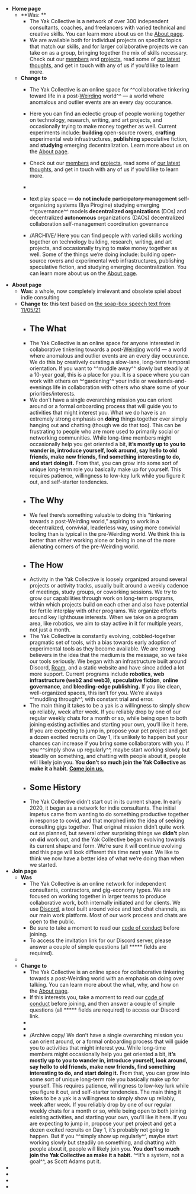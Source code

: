 - **Home page**
    - **Was: **
        - The Yak Collective is a network of over 300 independent consultants, coaches, and freelancers with varied technical and creative skills. You can learn more about us on the [About page](https://www.yakcollective.org/about/).
        - We are available both for individual projects on specific topics that match our skills, and for larger collaborative projects we can take on as a group, bringing together the mix of skills necessary. Check out our [members](https://www.yakcollective.org/members/) and [projects](https://www.yakcollective.org/projects/), read some of [our latest thoughts](https://www.yakcollective.org/writings/), and get in touch with any of us if you’d like to learn more.
    - **Change to**
        - The Yak Collective is an online space for ^^collaborative tinkering toward life in a post-[Weirding](https://www.theatlantic.com/technology/archive/2016/09/harambe-the-perfect-meme/498743/) world^^ — a world where anomalous and outlier events are an every day occurance.
        - Here you can find an eclectic group of people working together on technology, research, writing, and art projects, and occasionally trying to make money together as well. Current experiments include: **building** open-source rovers, **crafting** experimental web infrastructures, **publishing** speculative fiction, and **studying** emerging decentralization. Learn more about us on the [About page](https://www.yakcollective.org/about/).
        - Check out our [members](https://www.yakcollective.org/members/) and [projects](https://www.yakcollective.org/projects/), read some of [our latest thoughts](https://www.yakcollective.org/writings/), and get in touch with any of us if you’d like to learn more.
        - 
        - text play space — **do not include**
~~participatory management~~
self-organizing systems (Ilya Pirogine)
studying emerging ^^governance^^ models
**decentralized organizations** (DOs) and decentralized __autonomous__ organizations (DAOs)
decentralized collaboration
self-management
coordination
governance

        - /ARCHIVE/ Here you can find people with varied skills working together on technology building, research, writing, and art projects, and occasionally trying to make money together as well. Some of the things we’re doing include: building open-source rovers and experimental web infrastructures, publishing speculative fiction, and studying emerging decentralization. You can learn more about us on the [About page](https://www.yakcollective.org/about/).
- **About page**
    - **Was**: a whole, now completely irrelevant and obsolete spiel about indie consulting
    - **Change to:** this text based on [the soap-box speech text from 11/05/21](https://discord.com/channels/692111190851059762/829810073194201128/906236151885611109)
        - ## The What
        - The Yak Collective is an online space for anyone interested in collaborative tinkering towards a post-[Weirding](https://www.theatlantic.com/technology/archive/2016/09/harambe-the-perfect-meme/498743/) world — a world where anomalous and outlier events are an every day occurance. We do this by creatively curating a slow-lane, long-term temporal orientation. If you want to ^^muddle away^^ slowly but steadily at a 10-year goal, this is a place for you. It is a space where you can work with others on ^^gardening^^ your indie or weekends-and-evenings life in collaboration with others who share some of your priorities/interests.
        - We don’t have a single overarching mission you can orient around or a formal onboarding process that will guide you to activities that might interest you. What we do have is an extremely strong emphasis on __doing__ things together over simply hanging out and chatting (though we do that too). This can be frustrating to people who are more used to primarily social or networking communities. While long-time members might occasionally help you get oriented a bit, **it’s mostly up to you to wander in, introduce yourself, look around, say hello to old friends, make new friends, find something interesting to do, and start doing it.** From that, you can grow into some sort of unique long-term role you basically make up for yourself. This requires patience, willingness to low-key lurk while you figure it out, and self-starter tendencies.
        - ## The Why
        - We feel there’s something valuable to doing this “tinkering towards a post-Weirding world,” aspiring to work in a decentralized, convivial, leaderless way, using more convivial tooling than is typical in the pre-Weirding world. We think this is better than either working alone or being in one of the more alienating corners of the pre-Weirding world. 
        - ## The How
        - Activity in the Yak Collective is loosely organized around several projects or activity tracks, usually built around a weekly cadence of meetings, study groups, or coworking sessions. We try to grow our capabilities through work on long-term programs, within which projects build on each other and also have potential for fertile interplay with other programs. We organize efforts around key lighthouse interests. When we take on a program area, like robotics, we aim to stay active in it for multiple years, not just a month. 
        - The Yak Collective is constantly evolving, cobbled-together pragmatic set of tools, with a bias towards early adoption of experimental tools as they become available. We are strong believers in the idea that the medium is the message, so we take our tools seriously. We began with an infrastructure built around Discord, [Roam](https://roamresearch.com/#/app/ArtOfGig/page/s6nvla0u4), and a static website and have since added a lot more support. Current programs include **robotics**, **web infrastructure (web2 and web3)**, **speculative fiction**, **online governance**, and **bleeding-edge publishing.** If you like clean, well-organized spaces, this isn’t for you. We’re always ^^muddling through^^, with constant trial and error.
        - The main thing it takes to be a yak is a willingness to simply show up reliably, week after week. If you reliably drop by one of our regular weekly chats for a month or so, while being open to both joining existing activities and starting your own, you’ll like it here. If you are expecting to jump in, propose your pet project and get a dozen excited recruits on Day 1, it’s unlikely to happen but your chances can increase if you bring some collaborators with you. If you ^^simply show up regularly^^, maybe start working slowly but steadily on something, and chatting with people about it, people will likely join you. **You don’t so much join the Yak Collective as make it a habit.** [**Come join us.**](https://yakcollective.org/join/)
        - ## Some History
        - The Yak Collective didn’t start out in its current shape. In early 2020, it began as a network for indie consultants. The initial impetus came from wanting to do something productive together in response to covid, and that morphed into the idea of seeking consulting gigs together. That original mission didn’t quite work out as planned, but several other surprising things we __didn’t__ plan on __did__ work out, and the Yak Collective began evolving towards its current shape and form. We’re sure it will continue evolving and this page will look different this time next year. We like to think we now have a better idea of what we’re doing than when we started. 
- **Join page**
    - **Was**
        - The Yak Collective is an online network for independent consultants, contractors, and gig-economy types. We are focused on working together in larger teams to produce collaborative work, both internally initiated and for clients. We use [Discord](https://discord.com/), a tool built around voice and text chat channels, as our main work platform. Most of our work process and chats are open to the public.
        - Be sure to take a moment to read our [code of conduct](https://roamresearch.com/#/app/ArtOfGig/page/i92e8kE2x) before joining.
        - To access the invitation link for our Discord server, please answer a couple of simple questions (all ***** fields are required).
    - 
    - **Change to**
        - The Yak Collective is an online space for collaborative tinkering towards a post-Weirding world with an emphasis on doing over talking. You can learn more about the what, why, and how on the [About page](https://www.yakcollective.org/about/).
        - If this interests you, take a moment to read our [code of conduct](https://roamresearch.com/#/app/ArtOfGig/page/i92e8kE2x) before joining, and then answer a couple of simple questions (all ***** fields are required) to access our Discord link.
        - 
        - 
        - /Archive copy/ We don’t have a single overarching mission you can orient around, or a formal onboarding process that will guide you to activities that might interest you. While long-time members might occasionally help you get oriented a bit, **it’s mostly up to you to wander in, introduce yourself, look around, say hello to old friends, make new friends, find something interesting to do, and start doing it.** From that, you can grow into some sort of unique long-term role you basically make up for yourself. This requires patience, willingness to low-key lurk while you figure it out, and self-starter tendencies. The main thing it takes to be a yak is a willingness to simply show up reliably, week after week. If you reliably drop by one of our regular weekly chats for a month or so, while being open to both joining existing activities, and starting your own, you’ll like it here. If you are expecting to jump in, propose your pet project and get a dozen excited recruits on Day 1, it’s probably not going to happen. But if you ^^simply show up regularly^^, maybe start working slowly but steadily on something, and chatting with people about it, people will likely join you. **You don’t so much join the Yak Collective as make it a habit.** ^^It’s a system, not a goal^^, as Scott Adams put it.
- 
- 
- 
- 
